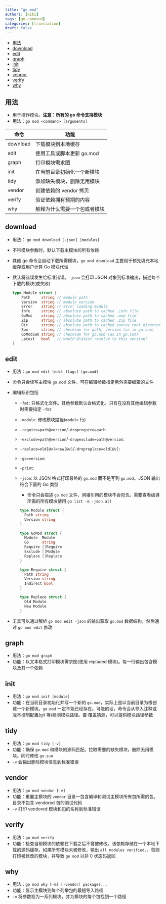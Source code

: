 ```yaml
---
title: "go mod"
authors: [kiki]
tags: [go-command]
categories: [translation]
draft: false
---
```


- [用法](#%e7%94%a8%e6%b3%95)
- [download](#download)
- [edit](#edit)
- [graph](#graph)
- [init](#init)
- [tidy](#tidy)
- [vendor](#vendor)
- [verify](#verify)
- [why](#why)

## 用法

- 用于操作模块。**注意：所有的 go 命令支持模块**
- 用法：`go mod <command> [arguments]`

| 命令 | 功能 |
| --- | --- |
| download | 下载模块到本地缓存 |
| edit | 使用工具或脚本更新 go.mod |
| graph | 打印模块需求图 |
| init | 在当前目录初始化一个新模块 |
| tidy | 添加缺失模块，删除无用模块 |
| vendor | 创建依赖的 vendor 拷贝 |
| verify | 验证依赖拥有预期的内容 |
| why | 解释为什么需要一个包或者模块 |

## download

- 用法： `go mod download [-json] [modules]`
- 不带模块参数时，默认下载主模块的所有依赖
- 其他 go 命令会自动下载所需模块，`go mod download` 主要用于预先填充本地缓存或用户计算 Go 模块代理
- 默认将错误发生给标准错误。`-json` 会打印 JSON 对象到标准输出，描述每个下载的模块(或失败)

  ```go
  type Module struct {
      Path     string // module path
      Version  string // module version
      Error    string // error loading module
      Info     string // absolute path to cached .info file
      GoMod    string // absolute path to cached .mod file
      Zip      string // absolute path to cached .zip file
      Dir      string // absolute path to cached source root directory
      Sum      string // checksum for path, version (as in go.sum)
      GoModSum string // checksum for go.mod (as in go.sum)
      Latest   bool   // would @latest resolve to this version?
  }
  ```

## edit

- 用法：`go mod edit [edit flags] [go.mod]`
- 命令只会读写主模块 `go.mod` 文件，可在编辑参数指定另外需要编辑的文件
- 编辑标识包括
  - `-fmt`: 只格式化文件。其他参数默认会格式化。只有在没有其他编辑参数时需要指定 `-fmt`
  - `-module`: 修改模块路径(`module` 行)
  - `-require=path@version`/`-droprequire=path`:
  - `-exclude=path@version`/`-dropexclude=path@version`:
  - `-replace=old[@v]=new[@v]`/`-dropreplace=old[@v]`:
  - `-go=version`:
  - `-print`:
  - `-json`: 以 JSON 格式打印最终的 `go.mod` 而不是写到 `go.mod`。JSON 输出符合下面的 Go 类型
    - 命令只会描述 `go.mod` 文件，间接引用的模块不会包含。需要查看编译所需的所有模块使用 `go list -m -json all`

    ```go
    type Module struct {
      Path string
      Version string
    }

    type GoMod struct {
      Module  Module
      Go      string
      Require []Require
      Exclude []Module
      Replace []Replace
    }

    type Require struct {
      Path string
      Version string
      Indirect bool
    }

    type Replace struct {
      Old Module
      New Module
    }
    ```

- 工具可以通过解析 `go mod edit -json` 的输出获取 `go.mod` 数据结构，然后通过 `go mod edit` 修改

## graph

- 用法：`go mod graph`
- 功能：以文本格式打印模块需求图(使用 replaced 模块)。每一行输出包含模块及其一个依赖

## init

- 用法：`go mod init [module]`
- 功能：在当前目录初始化并写一个新的 `go.mod`，实际上是以当前目录为根创建一个新模块。`go.mod` 一定不能已经存在。可能的话，命令会从导入注释或版本控制配置(git 等)猜测模块路径。要 覆盖猜测，可以提供模块路径参数

## tidy

- 用法：`go mod tidy [-v]`
- 功能：确保 `go.mod` 和模块的源码匹配。拉取需要的缺失模块，删除无用模块。同时修改 `go.sum`
- `-v` 会输出删除模块信息到标准错误

## vendor

- 用法：`go mod vendor [-v]`
- 功能：重置主模块的 `vendor` 目录一包含编译和测试主模块所有包所需的包。目录不包含 vendored 包的测试代码
- `-v` 打印 vendored 模块和包的名称到标准错误

## verify

- 用法：`go mod verify`
- 功能：检查当前模块的依赖在下载之后不曾被修改，该依赖存储在一个本地下载的源码缓存。如果所有模块未被修改，输出 `all modules verified.`。否则打印被修改的模块，并导致 `go mod` 以非 0 状态码返回

## why

- 用法：`go mod why [-m] [-vendor] packages...`
- 功能：显示主模块到每个列举包的最短导入路径
- `-m` 将参数视为一系列模块，并为模块的每个包找到一个路径
